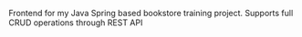 Frontend for my Java Spring based bookstore training project.
Supports full CRUD operations through REST API



